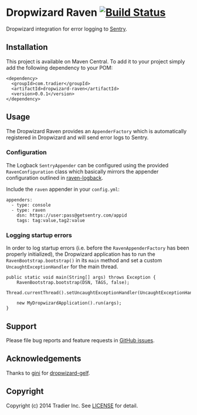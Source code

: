 # Dropwizard Raven [![Build Status](https://travis-ci.org/tradier/dropwizard-raven.svg?branch=master)](https://travis-ci.org/tradier/dropwizard-raven)

Dropwizard integration for error logging to [Sentry](https://getsentry.com).

## Installation

This project is available on Maven Central. To add it to your project simply add the following dependency to your POM:

    <dependency>
      <groupId>com.tradier</groupId>
      <artifactId>dropwizard-raven</artifactId>
      <version>0.0.1</version>
    </dependency>

## Usage

The Dropwizard Raven provides an `AppenderFactory` which is automatically registered in Dropwizard and will send error logs to Sentry.

### Configuration

The Logback `SentryAppender` can be configured using the provided `RavenConfiguration` class which basically mirrors the
appender configuration outlined in [raven-logback](https://github.com/getsentry/raven-java/tree/master/raven-logback).

Include the `raven` appender in your `config.yml`:

    appenders:
      - type: console
      - type: raven
        dsn: https://user:pass@getsentry.com/appid
        tags: tag:value,tag2:value


### Logging startup errors

In order to log startup errors (i.e. before the `RavenAppenderFactory` has been properly initialized), the Dropwizard application has to run the `RavenBootstrap.bootstrap()` in its `main` method and set a custom `UncaughtExceptionHandler` for the main thread.

    public static void main(String[] args) throws Exception {
        RavenBootstrap.bootstrap(DSN, TAGS, false);
        Thread.currentThread().setUncaughtExceptionHandler(UncaughtExceptionHandlers.systemExit());

        new MyDropwizardApplication().run(args);
    }

## Support

Please file bug reports and feature requests in [GitHub issues](https://github.com/tradier/dropwizard-raven/issues).

## Acknowledgements

Thanks to [gini](https://github.com/gini) for [dropwizard-gelf](https://github.com/gini/dropwizard-gelf).

## Copyright

Copyright (c) 2014 Tradier Inc. See [LICENSE](LICENSE.md) for detail.
